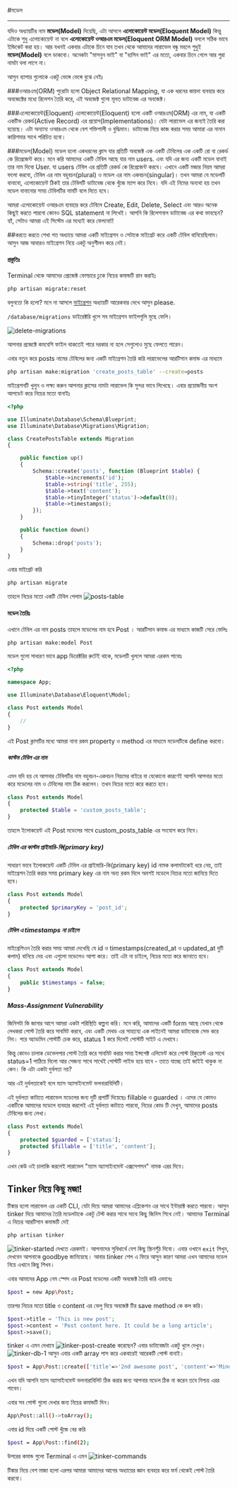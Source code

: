#মডেল
***
যদিও অধ্যায়টির নাম **মডেল(Model)** দিয়েছি, এটা আসলে **এলোকোয়েন্ট মডেল(Eloquent Model)** কিন্তু এটাকে শুধু এলোকোয়েন্ট না বলে **এলোকোয়েন্ট ওআরএম মডেল(Eloquent ORM Model)** বললে সঠিক ভাবে ইন্ডিকেট করা হয়। আর যখনই একবার এটাকে চিনে যাব তখন থেকে আমাদের লারাভেল বন্ধু মহলে শুধুই **মডেল(Model)** বলে ডাকবো।
অনেকটা "মাসনুন ভাই" বা "হাসিন ভাই" এর মতো, একবার চিনে গেলে আর পুরা নামটা বলা লাগে না।

আসুন ব্যাপার গুলোকে একটু ভেঙ্গে ভেঙ্গে বুঝে নেইঃ

###ওআরএম(ORM)
পুরোটা হলো Object Relational Mapping, যা এক ধরনের কায়দা ব্যবহার করে অবজেক্টের মধ্যে রিলেশন তৈরি করে, এই অবজেক্ট গুলো মূলত ডাটাবেজ এর অবজেক্ট।

###এলোকোয়েন্ট(Eloquent)
এলোকোয়েন্ট(Eloquent) হলো একটি ওআরএম(ORM) এর নাম, যা একটি একটিভ রেকর্ড(Active Record) এর প্রয়োগ(Implementations)। যেটা লারাভেল এর জন্যই তৈরি করা হয়েছে। এটা অন্যান্য ওআরএম থেকে বেশ শক্তিশালী ও বুদ্ধিমান। ডাটাবেজ নিয়ে কাজ করার সময় আমারা এর নানান কারিশমার সাথে পরিচিত হবো।

###মডেল(Model)
মডেল হলো একধরনের ক্লাস যার প্রতিটি অবজেক্ট এক একটি টেবিলের এক একটি রো বা রেকর্ড কে রিপ্রেজেন্ট করে।
মনে করি আমাদের একটি টেবিল আছে যার নাম users. এবং যদি এর জন্য একটি মডেল বানাই তার নাম দিবো User. যা users টেবিল এর প্রতিটি রেকর্ড কে রিপ্রেজেন্ট করবে।
এখানে একটি মজার নিয়ম আমরা ফলো করবো, টেবিল এর নাম বহুবচন(plural) ও মডেল এর নাম একবচন(singular)। তখন আমরা যে মডেলটি বানাবো, এলোকোয়েন্ট ঠিকই তার টেবিলটি ডাটাবেজ থেকে খুঁজে ম্যাপ করে নিবে। যদি এই নিমের অন্যথা হয় তখন মডেল বানানোর সময় টেবিলটির নামটি বলে দিতে হবে।


আমরা এলোকোয়েন্ট ওআরএম ব্যবহার করে টেবিলে Create, Edit, Delete, Select এবং আরও অনেক কিছুই করতে পারবো কোনও SQL statement না লিখেই। আপনি কি রিলেশনাল ডাটাবেজ এর কথা ভাবছেন? হ্যাঁ, সেটাও আমরা এই সিস্টেম এর মধ্যেই করে ফেলবো!!

##করতে করতে শেখা
গত অধ্যায়ে আমরা একটি মাইগ্রেশন ও সেটাকে মাইগ্রেট করে একটি টেবিল বানিয়েছিলাম। আসুন আজ আবারও মাইগ্রেশন নিয়ে একটু অনুশীলন করে নেই।

#### প্রস্তুতিঃ
Terminal থেকে আমাদের প্রোজেক্ট ফোল্ডারে ঢুকে নিচের কমান্ডটি রান করাইঃ
```bash
php artisan migrate:reset
```
বলুনতো কি হলো? মনে না আসলে [মাইগ্রেশন](http://laravel.howtocode.com.bd/migration.html) অধ্যায়টি আরেকবার দেখে আসুন please.

``` /database/migrations ```
ডাইরেক্টরি খুলে সব মাইগ্রেশন ফাইলগুলি মুছে ফেলি।

![delete-migrations](images/delete-migrations.png )

আপনার প্রজেক্টে কমবেশি ফাইল থাকতেই পারে দরকার না হলে সেগুলোও মুছে ফেলতে পারেন।

এবার নতুন করে posts নামের টেবিলের জন্য একটি মাইগ্রেশন তৈরি করি লারাভেলের আরটিসান কমান্ড এর মাধ্যমে

```bash
php artisan make:migration 'create_posts_table' --create=posts
```
মাইগ্রেশনটি খুলুন ও লক্ষ্য করুন আপনার ক্লাসের নামটা লারাভেল কি সুন্দর ভাবে লিখেছে।
এবার প্রয়োজনীয় অংশ আপডেট করে নিচের মতো বানাইঃ
```php
<?php

use Illuminate\Database\Schema\Blueprint;
use Illuminate\Database\Migrations\Migration;

class CreatePostsTable extends Migration
{

    public function up()
    {
        Schema::create('posts', function (Blueprint $table) {
            $table->increments('id');
            $table->string('title', 255);
            $table->text('content');
            $table->tinyInteger('status')->default(0);
            $table->timestamps();
        });
    }

    public function down()
    {
        Schema::drop('posts');
    }
}
```
এবার মাইগ্রেট করি
```bash
php artisan migrate
```
তাহলে নিচের মতো একটি টেবিল পেলাম
![posts-table](images/posts-table.png)

#### মডেল তৈরিঃ

এখানে টেবিল এর নাম posts তাহলে মডেলের নাম হবে Post । আরটিসান কমান্ড এর মাধ্যমে কাজটি সেরে ফেলিঃ

```bash
php artisan make:model Post
```
মডেল গুলো সাধারণ ভাবে app ডিরেক্টরির রুটেই থাকে, মডেলটি খুললে আমরা এরকম পাবোঃ

```php
<?php

namespace App;

use Illuminate\Database\Eloquent\Model;

class Post extends Model
{
    //
}
```
এই Post ক্লাসটির মধ্যে আমরা নানা রকম property ও method এর মাধ্যমে মডেলটিকে define করবো।
##### কাস্টম টেবিল এর নাম
এমন যদি হয় যে আপনার টেবিলটির নাম বহুবচন-একবচন নিয়মের বাইরে বা যেকোনো কারণেই আপনি আপনার মতো করে মডেলের নাম ও টেবিলের নাম ঠিক করলেন। তখন নিচের মতো করে করতে হবে।
```php
class Post extends Model
{
    protected $table = 'custom_posts_table';
}
```
তাহলে ইলোকয়েন্ট এই Post মডেলের সাথে custom_posts_table এর সংযোগ করে নিবে।

##### টেবিল এর কাস্টম প্রাইমারি-কি(primary key)
সাধারণ ভাবে ইলোকয়েন্ট একটি টেবিল এর প্রাইমারি-কি(primary key) id নামক কলামটাকেই ধরে নেয়, তাই মাইগ্রেশন তৈরি করার সময় primary key এর নাম অন্য রকম দিলে অবশই মডেলে নিচের মতো জানিয়ে দিতে হবে।

```php
class Post extends Model
{
    protected $primaryKey = 'post_id';
}
```
##### টেবিল এ timestamps না চাইলে
মাইগ্রেশিওন তৈরি করার সময় আমরা দেখেছি যে id ও timestamps(created_at ও updated_at দুটি কলাম) বানিয়ে দেয় এবং এগুলো মডেলেও আশা করে। তাই এটা না চাইলে, নিচের মতো করে জানাতে হবে।
```php
class Post extends Model
{
    public $timestamps = false;
}
```
##### Mass-Assignment Vulnerability
জিনিসটা কি জানার আগে আমরা একটা পরিস্থিতি কল্পনা করি।
মনে করি, আমাদের একটি form আছে যেখান থেকে লেখকরা পোস্ট তৈরি করে সাবমিট করবে, এবং একটি মেথড এর সাহায্যে এক লাইনেই আমরা ডাটাবেজে সেভ করে নিব। পরে অ্যাডমিন পোস্টটি চেক করে, status 1 করে দিলেই পোস্টটি সাইট এ দেখাবে।

কিন্তু কোনও চালাক ডেভেলপার  পোস্ট তৈরি করে সাবমিট করার সময় ইন্সপেক্ট এলিমেন্ট করে পোস্ট রিকুয়েস্ট এর সাথে status=1 পাঠিয়ে দিলো আর সেজন্য সাথে সাথেই পোস্টটি লাইভ হয়ে যাবে - তাতে যাচ্ছে তাই জাইই থাকুক না কেন। কি এটা একটা দুর্বলতা নয়?

আর এই দুর্বলতাকেই বলে ম্যাস অ্যাসাইনমেন্ট ভলনারাবিলিটি।

এই দুর্বলতা কাটাতে লারাভেল মডেলের জন্য দুটি প্রপার্টি দিয়েছেঃ fillable ও guarded ।
এদের যে কোনও একটিকে আমাদের মডেলে ব্যবহার করলেই এই দুর্বলতা কাটাতে পারবো, নিচের কোড টি দেখুন, আমাদের posts টেবিলের জন্য লেখা।
```php
class Post extends Model
{
    protected $guarded = ['status'];
    protected $fillable = ['title', 'content'];
}
```
এখন কেউ ওই চালাকি করলেই লারাভেল "ম্যাস অ্যাসাইনমেন্ট এক্সসেপসন" নামক এরর দিবে।

## Tinker নিয়ে কিছু মজা!
টিঙ্কার হলো লারাভেল এর একটি CLI, যেটা দিয়ে আমরা আমাদের এপ্লিকেশন এর সাথে ইন্টারাক্ট করতে পারবো।
আসুন tinker দিয়ে আমাদের তৈরি মডেলটাকে একটু টেস্ট করার সাথে সাথে কিছু জিনিস শিখে নেই।
আমাদের Terminal এ নিচের আরটিসান কমান্ডটি দেই
```bash
php artisan tinker
```
![tinker-started](images/tinker-started.png)
দেখতে এরকমই। আপনাদের সুবিধার্থে বেশ কিছু স্ক্রিনশুঁঠ দিবো।
এবার ওখানে ```exit``` লিখুন, দেখবেন আপনাকে goodbye জানিয়েছে। আবার tinker শেল এ ফিরে আসুন কারণ আমরা এখন আমাদের মডেল নিয়ে এখানে কিছু শিখব।

এবার আমাদের App নেম স্পেস এর Post মডেলের একটি অবজেক্ট তৈরি করি এভাবেঃ
```bash
$post = new App\Post;
```
তারপর নিচের মতো title ও content এর ভেলু দিয়ে অবজেক্ট টির save method কে কল করি।

```php
$post->title = 'This is new post';
$post->content = 'Post content here. It could be a long article';
$post->save();
```
tinker এ এমন দেখাবে
![tinker-post-create](images/tinker-post-create.png)
করেছেন? এবার ডাটাবেজটা একটু খুলে দেখুন।
![tinker-db-1](images/post-saved-1.png)
আসুন এবার একটি array পাস করে একবারেই আরেকটি পোস্ট বানাই।
```bash
$post = App\Post::create(['title'=>'2nd awesome post', 'content'=>'Mind blowing content']);
```
এখন যদি আপনি ম্যাস অ্যাসাইনমেন্ট ভলনারাবিলিট ঠিক করার জন্য আপনার মডেল ঠিক না করেন তবে নিশ্চয় এরর পাবেন।

এবার সব পোস্ট গুলো দেখার জন্য নিচের কমান্ডটি দিন।
```bash
App\Post::all()->toArray();
```
এবার id দিয়ে একটি পোস্ট খুঁজে বের করি
```bash
$post = App\Post::find(2);
```
উপরের কমান্ড গুলো Terminal এ এমন
![tinker-commands](images/tinker-commands.png)

টিঙ্কার নিয়ে বেশ মাজা হলো এরপর আমারা আমাদের আগের অধ্যায়ের জ্ঞান ব্যবহার করে ফর্ম থেকেই পোস্ট তৈরি করবো।
